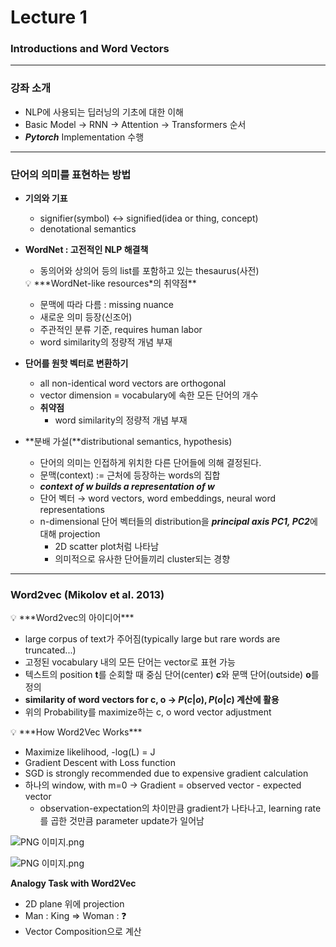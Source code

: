 # Lecture 1

### Introductions and Word Vectors

---

### 강좌 소개

- NLP에 사용되는 딥러닝의 기초에 대한 이해
- Basic Model → RNN → Attention → Transformers 순서
- ***Pytorch*** Implementation 수행

---

### 단어의 의미를 표현하는 방법

- **기의와 기표**
    - signifier(symbol) ↔ signified(idea or thing, concept)
    - denotational semantics
- **WordNet : 고전적인 NLP 해결책**
    - 동의어와 상의어 등의 list를 포함하고 있는 thesaurus(사전)
    
    <aside>
    💡 ***WordNet-like resources*의 취약점**
    
    - 문맥에 따라 다름 : missing nuance
    - 새로운 의미 등장(신조어)
    - 주관적인 분류 기준, requires human labor
    - word similarity의 정량적 개념 부재
    </aside>
    
- **단어를 원핫 벡터로 변환하기**
    - all non-identical word vectors are orthogonal
    - vector dimension = vocabulary에 속한 모든 단어의 개수
    - **취약점**
        - word similarity의 정량적 개념 부재
- **분배 가설(**distributional semantics, hypothesis)
    - 단어의 의미는 인접하게 위치한 다른 단어들에 의해 결정된다.
    - 문맥(context) := 근처에 등장하는 words의 집합
    - ***context of w builds a representation of w***
    - 단어 벡터 → word vectors, word embeddings, neural word representations
    - n-dimensional  단어 벡터들의 distribution을 ***principal axis PC1, PC2***에 대해 projection
        - 2D scatter plot처럼 나타남
        - 의미적으로 유사한 단어들끼리 cluster되는 경향

---

### Word2vec (Mikolov et al. 2013)

<aside>
💡 ***Word2vec의 아이디어***

- large corpus of text가 주어짐(typically large but rare words are truncated...)
- 고정된 vocabulary 내의 모든 단어는 vector로 표현 가능
- 텍스트의 position **t**를 순회할 때 중심 단어(center) **c**와 문맥 단어(outside) **o**를 정의
- **similarity of word vectors for c, o → $P(c|o), P(o|c)$ 계산에 활용**
- 위의 Probability를 maximize하는 c, o word vector adjustment
</aside>

<aside>
💡 ***How Word2Vec Works***

- Maximize likelihood, -log(L) = J
- Gradient Descent with Loss function
- SGD is strongly recommended due to expensive gradient calculation
- 하나의 window, with m=0 → Gradient = observed vector - expected vector
    - observation-expectation의 차이만큼 gradient가 나타나고, learning rate를 곱한 것만큼 parameter update가 일어남
</aside>

![PNG 이미지.png](Lecture%201%209ad1c57fd31d4e7a942e67c900017952/PNG_%E1%84%8B%E1%85%B5%E1%84%86%E1%85%B5%E1%84%8C%E1%85%B5.png)

![PNG 이미지.png](Lecture%201%209ad1c57fd31d4e7a942e67c900017952/PNG_%E1%84%8B%E1%85%B5%E1%84%86%E1%85%B5%E1%84%8C%E1%85%B5%201.png)

**Analogy Task with Word2Vec**

- 2D plane 위에 projection
- Man : King ⇒ Woman : ❓
- Vector Composition으로 계산